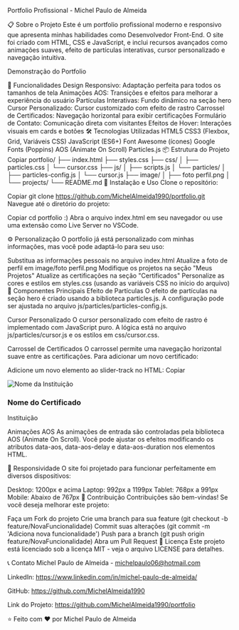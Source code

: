 Portfolio Profissional - Michel Paulo de Almeida


📋 Sobre o Projeto
Este é um portfolio profissional moderno e responsivo que apresenta minhas habilidades como Desenvolvedor Front-End. O site foi criado com HTML, CSS e JavaScript, e inclui recursos avançados como animações suaves, efeito de partículas interativas, cursor personalizado e navegação intuitiva.



Demonstração do Portfolio

🚀 Funcionalidades
Design Responsivo: Adaptação perfeita para todos os tamanhos de tela
Animações AOS: Transições e efeitos para melhorar a experiência do usuário
Partículas Interativas: Fundo dinâmico na seção hero
Cursor Personalizado: Cursor customizado com efeito de rastro
Carrossel de Certificados: Navegação horizontal para exibir certificações
Formulário de Contato: Comunicação direta com visitantes
Efeitos de Hover: Interações visuais em cards e botões
🛠️ Tecnologias Utilizadas
HTML5
CSS3 (Flexbox, Grid, Variáveis CSS)
JavaScript (ES6+)
Font Awesome (ícones)
Google Fonts (Poppins)
AOS (Animate On Scroll)
Particles.js
📦 Estrutura do Projeto
Copiar
portfolio/
├── index.html
├── styles.css
├── css/
│   ├── particles.css
│   └── cursor.css
├── js/
│   ├── scripts.js
│   └── particles/
│       ├── particles-config.js
│       └── cursor.js
├── image/
│   ├── foto perfil.png
│   └── projects/
└── README.md
🔧 Instalação e Uso
Clone o repositório:

Copiar
git clone https://github.com/MichelAlmeida1990/portfolio.git
Navegue até o diretório do projeto:

Copiar
cd portfolio :)
Abra o arquivo index.html em seu navegador ou use uma extensão como Live Server no VSCode.

⚙️ Personalização
O portfolio já está personalizado com minhas informações, mas você pode adaptá-lo para seu uso:

Substitua as informações pessoais no arquivo index.html
Atualize a foto de perfil em image/foto perfil.png
Modifique os projetos na seção "Meus Projetos"
Atualize as certificações na seção "Certificados"
Personalize as cores e estilos em styles.css (usando as variáveis CSS no início do arquivo)
🧩 Componentes Principais
Efeito de Partículas
O efeito de partículas na seção hero é criado usando a biblioteca particles.js. A configuração pode ser ajustada no arquivo js/particles/particles-config.js.

Cursor Personalizado
O cursor personalizado com efeito de rastro é implementado com JavaScript puro. A lógica está no arquivo js/particles/cursor.js e os estilos em css/cursor.css.

Carrossel de Certificados
O carrossel permite uma navegação horizontal suave entre as certificações. Para adicionar um novo certificado:

Adicione um novo elemento ao slider-track no HTML:
Copiar
<div class="certificado-card">
    <div class="certificado-logo">
        <img src="caminho-para-logo" alt="Nome da Instituição">
    </div>
    <div class="certificado-info">
        <h3>Nome do Certificado</h3>
        <p>Instituição</p>
    </div>
</div>
Animações AOS
As animações de entrada são controladas pela biblioteca AOS (Animate On Scroll). Você pode ajustar os efeitos modificando os atributos data-aos, data-aos-delay e data-aos-duration nos elementos HTML.

📱 Responsividade
O site foi projetado para funcionar perfeitamente em diversos dispositivos:

Desktop: 1200px e acima
Laptop: 992px a 1199px
Tablet: 768px a 991px
Mobile: Abaixo de 767px
🤝 Contribuição
Contribuições são bem-vindas! Se você deseja melhorar este projeto:

Faça um Fork do projeto
Crie uma branch para sua feature (git checkout -b feature/NovaFuncionalidade)
Commit suas alterações (git commit -m 'Adiciona nova funcionalidade')
Push para a branch (git push origin feature/NovaFuncionalidade)
Abra um Pull Request
📄 Licença
Este projeto está licenciado sob a licença MIT - veja o arquivo LICENSE para detalhes.

📞 Contato
Michel Paulo de Almeida - michelpaulo06@hotmail.com

LinkedIn: https://www.linkedin.com/in/michel-paulo-de-almeida/

GitHub: https://github.com/MichelAlmeida1990

Link do Projeto: https://github.com/MichelAlmeida1990/portfolio

⭐️ Feito com ❤️ por Michel Paulo de Almeida
